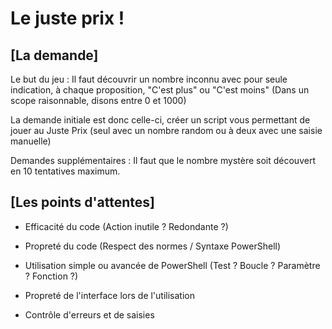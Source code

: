 # Le juste prix !

## [La demande]
Le but du jeu : Il faut découvrir un nombre inconnu avec pour seule indication, à chaque proposition, "C'est plus" ou "C'est moins" (Dans un scope raisonnable, disons entre 0 et 1000)

La demande initiale est donc celle-ci, créer un script vous permettant de jouer au Juste Prix (seul avec un nombre random ou à deux avec une saisie manuelle)

Demandes supplémentaires : Il faut que le nombre mystère soit découvert en 10 tentatives maximum.

## [Les points d'attentes]

- Efficacité du code (Action inutile ? Redondante ?)

- Propreté du code (Respect des normes / Syntaxe PowerShell)

- Utilisation simple ou avancée de PowerShell (Test ? Boucle ? Paramètre ? Fonction ?)

- Propreté de l'interface lors de l'utilisation

- Contrôle d'erreurs et de saisies